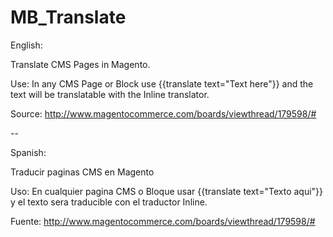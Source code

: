 MB_Translate
============

English:

Translate CMS Pages in Magento.

Use: In any CMS Page or Block use {{translate text="Text here"}} and the text will be translatable with the Inline translator.

Source: http://www.magentocommerce.com/boards/viewthread/179598/#

--

Spanish:

Traducir paginas CMS en Magento

Uso: En cualquier pagina CMS o Bloque usar {{translate text="Texto aqui"}} y el texto sera traducible con el traductor Inline.

Fuente: http://www.magentocommerce.com/boards/viewthread/179598/#
